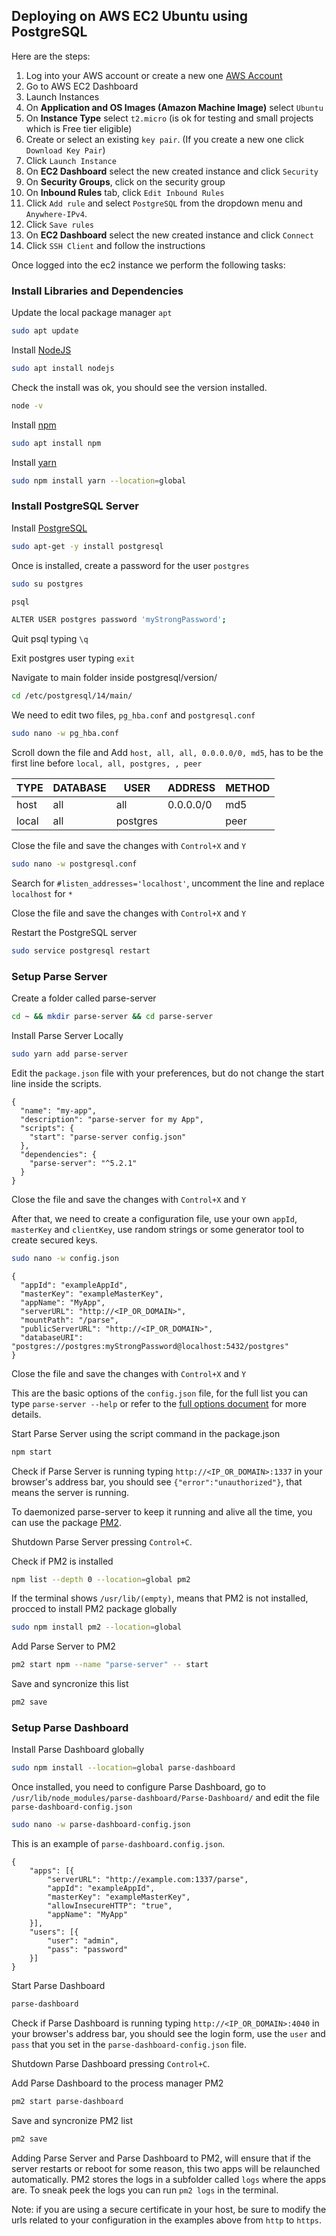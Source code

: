 ## Deploying on AWS EC2 Ubuntu using PostgreSQL

Here are the steps:

1. Log into your AWS account or create a new one [AWS Account](https://aws.amazon.com/premiumsupport/knowledge-center/create-and-activate-aws-account/)
2. Go to AWS EC2 Dashboard
3. Launch Instances
4. On **Application and OS Images (Amazon Machine Image)** select `Ubuntu`
5. On **Instance Type** select `t2.micro` (is ok for testing and small projects which is Free tier eligible)
6. Create or select an existing `key pair`. (If you create a new one click `Download Key Pair`)
7. Click `Launch Instance`
8. On **EC2 Dashboard** select the new created instance and click `Security`
9. On **Security Groups**, click on the security group
10. On **Inbound Rules** tab, click `Edit Inbound Rules`
11. Click `Add rule` and select `PostgreSQL` from the dropdown menu and `Anywhere-IPv4`.
12. Click `Save rules`
13. On **EC2 Dashboard** select the new created instance and click `Connect`
14. Click `SSH Client` and follow the instructions

Once logged into the ec2 instance we perform the following tasks:

### Install Libraries and Dependencies
Update the local package manager `apt` 
```bash
sudo apt update
```
Install [NodeJS](https://nodejs.org)
```bash
sudo apt install nodejs
```
Check the install was ok, you should see the version installed.
```bash
node -v
```

Install [npm](https://www.npmjs.com)
```bash
sudo apt install npm
```

Install [yarn](https://yarnpkg.com)
```bash
sudo npm install yarn --location=global
```

### Install PostgreSQL Server

Install [PostgreSQL](https://www.postgresql.org)
```bash
sudo apt-get -y install postgresql
```
Once is installed, create a password for the user `postgres`

```bash
sudo su postgres
```

```bash
psql
```

```bash
ALTER USER postgres password 'myStrongPassword';
```

Quit psql typing `\q`

Exit postgres user typing `exit`

Navigate to main folder inside postgresql/version/
```bash
cd /etc/postgresql/14/main/
```
We need to edit two files, `pg_hba.conf` and `postgresql.conf`
```bash
sudo nano -w pg_hba.conf
```
Scroll down the file and Add `host, all, all, 0.0.0.0/0, md5`, has to be the first line before `local, all, postgres, , peer`

| TYPE | DATABASE | USER | ADDRESS | METHOD |
| ---- | -------- | ---- | ------- | ------ |
| host | all | all | 0.0.0.0/0 | md5 |
| local | all | postgres |  | peer |

Close the file and save the changes with `Control+X` and `Y`

```bash
sudo nano -w postgresql.conf
```
Search for `#listen_addresses='localhost'`, uncomment the line and replace `localhost` for `*`

Close the file and save the changes with `Control+X` and `Y`

Restart the PostgreSQL server
```bash
sudo service postgresql restart
```

### Setup Parse Server

Create a folder called parse-server
```bash
cd ~ && mkdir parse-server && cd parse-server
```

Install Parse Server Locally
```bash
sudo yarn add parse-server
```

Edit the `package.json` file with your preferences, but do not change the start line inside the scripts.
```json5
{
  "name": "my-app",
  "description": "parse-server for my App",
  "scripts": {
    "start": "parse-server config.json"
  },
  "dependencies": {
    "parse-server": "^5.2.1"
  }
}

```
Close the file and save the changes with `Control+X` and `Y`

After that, we need to create a configuration file, use your own `appId`, `masterKey` and `clientKey`, use random strings or some generator tool to create secured keys.

```bash
sudo nano -w config.json
```

```json5
{
  "appId": "exampleAppId",
  "masterKey": "exampleMasterKey",
  "appName": "MyApp",
  "serverURL": "http://<IP_OR_DOMAIN>",
  "mountPath": "/parse",
  "publicServerURL": "http://<IP_OR_DOMAIN>",
  "databaseURI": "postgres://postgres:myStrongPassword@localhost:5432/postgres"
}
```
Close the file and save the changes with `Control+X` and `Y`

This are the basic options of the `config.json` file, for the full list you can type `parse-server --help` or refer to the [full options document](https://parseplatform.org/parse-server/api/5.2.0/ParseServerOptions.html) for more details.


Start Parse Server using the script command in the package.json
```bash
npm start
```

Check if Parse Server is running typing `http://<IP_OR_DOMAIN>:1337` in your browser's address bar, you should see `{"error":"unauthorized"}`, that means the server is running.

To daemonized parse-server to keep it running and alive all the time, you can use the package [PM2](https://pm2.keymetrics.io).

Shutdown Parse Server pressing `Control+C`.

Check if PM2 is installed
 ```bash
 npm list --depth 0 --location=global pm2
 ``` 
If the terminal shows `/usr/lib/(empty)`, means that PM2 is not installed, procced to install PM2 package globally
```bash
sudo npm install pm2 --location=global
```
Add Parse Server to PM2
 ```bash
pm2 start npm --name "parse-server" -- start
``` 
Save and syncronize this list
```bash
pm2 save
``` 

### Setup Parse Dashboard

Install Parse Dashboard globally
```bash
sudo npm install --location=global parse-dashboard
```

Once installed, you need to configure Parse Dashboard, go to `/usr/lib/node_modules/parse-dashboard/Parse-Dashboard/` and edit the file `parse-dashboard-config.json`
```bash
sudo nano -w parse-dashboard-config.json
```
This is an example of `parse-dashboard.config.json`.
```json5
{
	"apps": [{
		"serverURL": "http://example.com:1337/parse",
		"appId": "exampleAppId",
		"masterKey": "exampleMasterKey",
		"allowInsecureHTTP": "true",
		"appName": "MyApp"
	}],
	"users": [{
		"user": "admin",
		"pass": "password"
	}]
}
```

Start Parse Dashboard
```bash
parse-dashboard
```

Check if Parse Dashboard is running typing `http://<IP_OR_DOMAIN>:4040` in your browser's address bar, you should see the login form, use the `user` and `pass` that you set in the `parse-dashboard-config.json` file.

Shutdown Parse Dashboard pressing `Control+C`.

Add Parse Dashboard to the process manager PM2
```bash
pm2 start parse-dashboard
``` 
 Save and syncronize PM2 list
```bash
pm2 save
``` 

Adding Parse Server and Parse Dashboard to PM2, will ensure that if the server restarts or reboot for some reason, this two apps will be relaunched automatically.
PM2 stores the logs in a subfolder called `logs` where the apps are. To sneak peek the logs you can run `pm2 logs` in the terminal.

Note: if you are using a secure certificate in your host, be sure to modify the urls related to your configuration in the examples above from `http` to `https`.